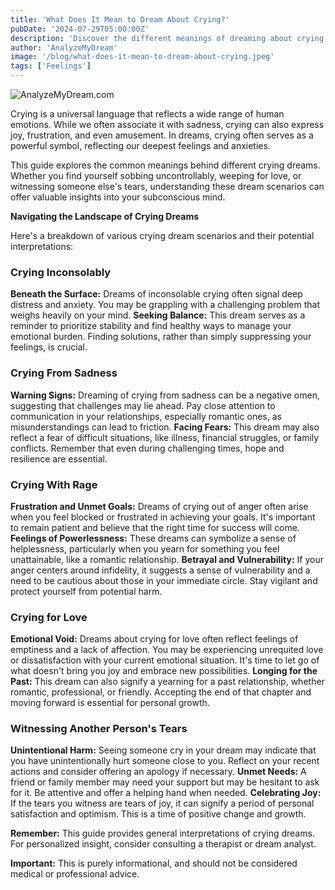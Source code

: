 ```yaml
---
title: 'What Does It Mean to Dream About Crying?'
pubDate: '2024-07-29T05:00:00Z'
description: 'Discover the different meanings of dreaming about crying, from crying inconsolably to crying for love. Learn how these dreams reflect your emotions and personal situations.'
author: 'AnalyzeMyDream'
image: '/blog/what-does-it-mean-to-dream-about-crying.jpeg'
tags: ['Feelings']
---
```


![AnalyzeMyDream.com](/blog/what-does-it-mean-to-dream-about-crying.jpeg)


Crying is a universal language that reflects a wide range of human emotions. While we often associate it with sadness, crying can also express joy, frustration, and even amusement. In dreams, crying often serves as a powerful symbol, reflecting our deepest feelings and anxieties. 

This guide explores the common meanings behind different crying dreams. Whether you find yourself sobbing uncontrollably, weeping for love, or witnessing someone else's tears, understanding these dream scenarios can offer valuable insights into your subconscious mind.

**Navigating the Landscape of Crying Dreams**

Here's a breakdown of various crying dream scenarios and their potential interpretations:

### Crying Inconsolably

**Beneath the Surface:** Dreams of inconsolable crying often signal deep distress and anxiety. You may be grappling with a challenging problem that weighs heavily on your mind. 
**Seeking Balance:** This dream serves as a reminder to prioritize stability and find healthy ways to manage your emotional burden. Finding solutions, rather than simply suppressing your feelings, is crucial.

### Crying From Sadness

**Warning Signs:**  Dreaming of crying from sadness can be a negative omen, suggesting that challenges may lie ahead. Pay close attention to communication in your relationships, especially romantic ones, as misunderstandings can lead to friction.
**Facing Fears:**  This dream may also reflect a fear of difficult situations, like illness, financial struggles, or family conflicts. Remember that even during challenging times, hope and resilience are essential.

### Crying With Rage

**Frustration and Unmet Goals:**  Dreams of crying out of anger often arise when you feel blocked or frustrated in achieving your goals. It's important to remain patient and believe that the right time for success will come.
**Feelings of Powerlessness:** These dreams can symbolize a sense of helplessness, particularly when you yearn for something you feel unattainable, like a romantic relationship.
**Betrayal and Vulnerability:**  If your anger centers around infidelity, it suggests a sense of vulnerability and a need to be cautious about those in your immediate circle. Stay vigilant and protect yourself from potential harm.

### Crying for Love

**Emotional Void:**  Dreams about crying for love often reflect feelings of emptiness and a lack of affection. You may be experiencing unrequited love or dissatisfaction with your current emotional situation. It's time to let go of what doesn't bring you joy and embrace new possibilities.
**Longing for the Past:** This dream can also signify a yearning for a past relationship, whether romantic, professional, or friendly. Accepting the end of that chapter and moving forward is essential for personal growth.

### Witnessing Another Person's Tears

**Unintentional Harm:**  Seeing someone cry in your dream may indicate that you have unintentionally hurt someone close to you. Reflect on your recent actions and consider offering an apology if necessary.
**Unmet Needs:** A friend or family member may need your support but may be hesitant to ask for it. Be attentive and offer a helping hand when needed.
**Celebrating Joy:**  If the tears you witness are tears of joy, it can signify a period of personal satisfaction and optimism. This is a time of positive change and growth.

**Remember:** This guide provides general interpretations of crying dreams. For personalized insight, consider consulting a therapist or dream analyst. 

**Important:** This is purely informational, and should not be considered medical or professional advice.